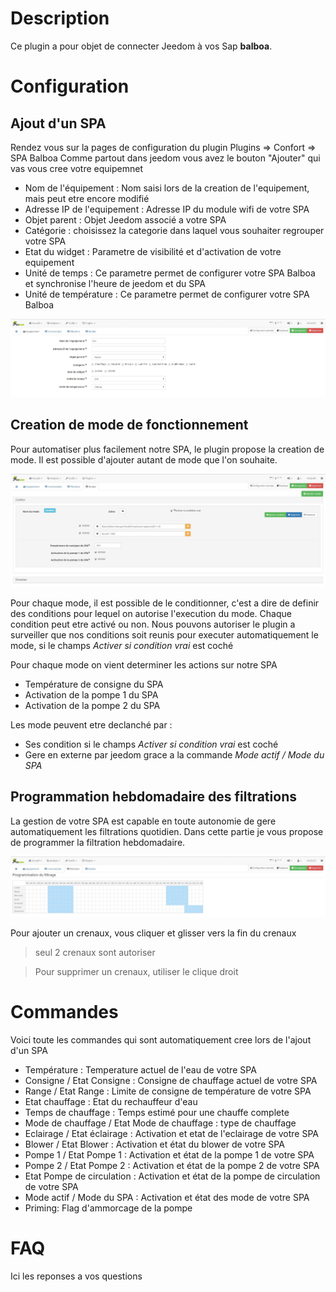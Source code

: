 Description
====
Ce plugin a pour objet de connecter Jeedom à vos Sap __balboa__.

Configuration
=============

Ajout d'un SPA
---------------

Rendez vous sur la pages de configuration du plugin Plugins => Confort => SPA Balboa
Comme partout dans jeedom vous avez le bouton "Ajouter" qui vas vous cree votre equipemnet

* Nom de l'équipement : Nom saisi lors de la creation de l'equipement, mais peut etre encore modifié
* Adresse IP de l'equipement : Adresse IP du module wifi de votre SPA
* Objet parent : Objet Jeedom associé a votre SPA
* Catégorie : choisissez la categorie dans laquel vous souhaiter regrouper votre SPA
* Etat du widget : Parametre de visibilité et d'activation de votre equipement
* Unité de temps : Ce parametre permet de configurer votre SPA Balboa et synchronise l'heure de jeedom et du SPA
* Unité de température : Ce parametre permet de configurer votre SPA Balboa

![Page de configuration d'un SPA](../images/balboa_screenshot_Equipement.jpg)   

Creation de mode de fonctionnement
----------------------------------

Pour automatiser plus facilement notre SPA, le plugin propose la creation de mode.
Il est possible d'ajouter autant de mode que l'on souhaite.

![Creation d'un mode pour notre SPA](../images/balboa_screenshot_Mode.jpg)  

Pour chaque mode, il est possible de le conditionner, c'est a dire de definir des conditions pour lequel on autorise l'execution du mode.
Chaque condition peut etre activé ou non.
Nous pouvons autoriser le plugin a surveiller que nos conditions soit reunis pour executer automatiquement le mode, si le champs *Activer si condition vrai* est coché

Pour chaque mode on vient determiner les actions sur notre SPA

* Température de consigne du SPA 
* Activation de la pompe 1 du SPA
* Activation de la pompe 2 du SPA

Les mode peuvent etre declanché par : 
* Ses condition si le champs *Activer si condition vrai* est coché
* Gere en externe par jeedom grace a la commande *Mode actif / Mode du SPA*

Programmation hebdomadaire des filtrations
-------------------------------------------

La gestion de votre SPA est capable en toute autonomie de gere automatiquement les filtrations quotidien.
Dans cette partie je vous propose de programmer la filtration hebdomadaire.

![Page de configuration de la filtration hebdomadaire d'un SPA](../images/balboa_screenshot_Filtration.jpg) 

Pour ajouter un crenaux, vous cliquer et glisser vers la fin du crenaux
> seul 2 crenaux sont autoriser

> Pour supprimer un crenaux, utiliser le clique droit

Commandes
=========

Voici toute les commandes qui sont automatiquement cree lors de l'ajout d'un SPA

* Température : Temperature actuel de l'eau de votre SPA
* Consigne / Etat Consigne : Consigne de chauffage actuel de votre SPA
* Range / Etat Range : Limite de consigne de température de votre SPA
* Etat chauffage : Etat du rechauffeur d'eau
* Temps de chauffage : Temps estimé pour une chauffe complete
* Mode de chauffage / Etat Mode de chauffage : type de chauffage
* Eclairage / Etat éclairage : Activation et etat de l'eclairage de votre SPA
* Blower / Etat Blower : Activation et état du blower de votre SPA
* Pompe 1 / Etat Pompe 1 : Activation et état de la pompe 1 de votre SPA
* Pompe 2 / Etat Pompe 2 : Activation et état de la pompe 2 de votre SPA
* Etat Pompe de circulation : Activation et état de la pompe de circulation de votre SPA
* Mode actif / Mode du SPA : Activation et état des mode de votre SPA
* Priming: Flag d'ammorcage de la pompe

FAQ
===

Ici les reponses a vos questions
